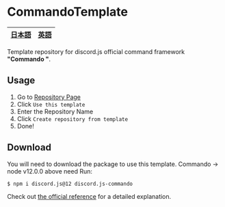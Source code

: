 # CommandoTemplate

| [日本語](README-JN.md) | [英語](README.md) |
| ---- | ---- |

Template repository for discord.js official command framework **"Commando "**.

## Usage
1. Go to [Repository Page](https://github.com/merunno/CommandoTemplate)
2. Click `Use this template`
3. Enter the Repository Name
4. Click `Create repository from template`
5. Done!

## Download
You will need to download the package to use this template.
Commando -> node v12.0.0 above need
Run:

``` 
$ npm i discord.js@12 discord.js-commando
```

Check out [the official reference](https://guide.discordjs-japan.org/commando/#index-js-ファイルの作成) for a detailed explanation.
